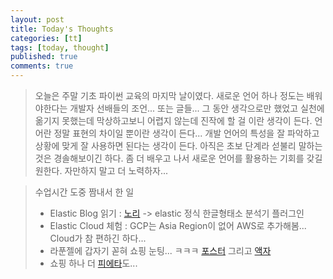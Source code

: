 ```yaml
---
layout: post
title: Today's Thoughts
categories: [tt]
tags: [today, thought]
published: true
comments: true
---
```


> 오늘은 주말 기초 파이썬 교육의 마지막 날이였다.
> 새로운 언어 하나 정도는 배워야한다는 개발자 선배들의 조언... 또는 글들...
> 그 동안 생각으로만 했었고 실천에 옮기지 못했는데 막상하고보니 어렵지 않는데 진작에 할 걸 이란 생각이 든다.
> 언어란 정말 표현의 차이일 뿐이란 생각이 든다...
> 개발 언어의 특성을 잘 파악하고 상황에 맞게 잘 사용하면 된다는 생각이 든다.
> 아직은 초보 단계라 섣불리 말하는 것은 경솔해보이긴 하다.
> 좀 더 배우고 나서 새로운 언어를 활용하는 기회를 갖길 원한다.
> 자만하지 말고 더 노력하자... 

> 수업시간 도중 짬내서 한 일
> - Elastic Blog 읽기 : [노리](https://www.elastic.co/kr/blog/nori-the-official-elasticsearch-plugin-for-korean-language-analysis) -> elastic 정식 한글형태소 분석기 플러그인
> - Elastic Cloud 체험 : GCP는 Asia Region이 없어 AWS로 추가해봄... Cloud가 참 편하긴 하다...
> - 라푼젤에 갑자기 꼳혀 쇼핑 눈팅... ㅋㅋㅋ [포스터](https://japanstore.kr/mall/view/goodsNo/76216?NaPm=ct%3Djpzy3rjs%7Cci%3Dc2be0ab24df6f30be4778081b3050a868c7e32a8%7Ctr%3Dsls%7Csn%3D224384%7Chk%3De2b7858c6ddae1e745a84721d000376688a72aaf) 그리고 [액자](https://japanstore.kr/mall/view/goodsNo/644826)
> - 쇼핑 하나 더 [피에타](http://lifement.co.kr/shop/item/4807955/%E3%80%90%EC%95%84%ED%8A%B8%E3%80%91%E3%80%8A%EB%AF%B8%EC%BC%80%EB%9E%80%EC%A7%80%EB%A1%9C%E3%80%8B%20%E3%80%8A%ED%94%BC%EC%97%90%ED%83%80%E3%80%8B%20%EC%95%84%ED%8A%B8%20%ED%94%84%EB%A6%B0%ED%8A%B8%20%ED%8F%AC%EC%8A%A4%ED%84%B0%20%20MICHELANGELO%20PIETA%201987OMLV/)도...